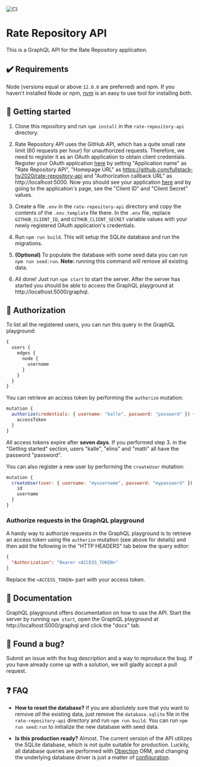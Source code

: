 ![CI](https://github.com/fullstack-hy2020/rate-repository-api/workflows/CI/badge.svg)

# Rate Repository API

This is a GraphQL API for the Rate Repository application.

## ✔️ Requirements

Node (versions equal or above `12.0.0` are preferred) and npm. If you haven't installed Node or npm, [nvm](https://github.com/nvm-sh/nvm) is an easy to use tool for installing both.

## 🚀 Getting started

1. Clone this repository and run `npm install` in the `rate-repository-api` directory.

2. Rate Repository API uses the GitHub API, which has a quite small rate limit (60 requests per hour) for unauthorized requests. Therefore, we need to register it as an OAuth application to obtain client credentials. Register your OAuth application [here](https://github.com/settings/applications/new) by setting "Application name" as "Rate Repository API", "Homepage URL" as https://github.com/fullstack-hy2020/rate-repository-api and "Authorization callback URL" as http://localhost:5000. Now you should see your application [here](https://github.com/settings/developers) and by going to the application's page, see the "Client ID" and "Client Secret" values.

3. Create a file `.env` in the `rate-repository-api` directory and copy the contents of the `.env.template` file there. In the `.env` file, replace `GITHUB_CLIENT_ID`, and `GITHUB_CLIENT_SECRET` variable values with your newly registered OAuth application's credentials.

4. Run `npm run build`. This will setup the SQLite database and run the migrations.

5. **(Optional)** To populate the database with some seed data you can run `npm run seed:run`. **Note:** running this command will remove all existing data.

6. All done! Just run `npm start` to start the server. After the server has started you should be able to access the GraphQL playground at http://localhost:5000/graphql.

## 🔑 Authorization

To list all the registered users, you can run this query in the GraphQL playground:

```javascript
{
  users {
    edges {
      node {
        username
      }
    }
  }
}
```

You can retrieve an access token by performing the `authorize` mutation:

```javascript
mutation {
  authorize(credentials: { username: "kalle", password: "password" }) {
    accessToken
  }
}
```

All access tokens expire after **seven days**. If you performed step 3. in the "Getting started" section, users "kalle", "elina" and "matti" all have the password "password".

You can also register a new user by performing the `createUser` mutation:

```javascript
mutation {
  createUser(user: { username: "myusername", password: "mypassword" }) {
    id
    username
  }
}
```

### Authorize requests in the GraphQL playground

A handy way to authorize requests in the GraphQL playground is to retrieve an access token using the `authorize` mutation (see above for details) and then add the following in the "HTTP HEADERS" tab below the query editor:

```json
{
  "Authorization": "Bearer <ACCESS_TOKEN>"
}
```

Replace the `<ACCESS_TOKEN>` part with your access token.

## 📖 Documentation

GraphQL playground offers documentation on how to use the API. Start the server by running `npm start`, open the GraphQL playground at http://localhost:5000/graphql and click the "docs" tab.

## 🐛 Found a bug?

Submit an issue with the bug description and a way to reproduce the bug. If you have already come up with a solution, we will gladly accept a pull request.

## ❓ FAQ

- **How to reset the database?** If you are absolutely sure that you want to remove _all_ the existing data, just remove the `database.sqlite` file in the `rate-repository-api` directory and run `npm run build`. You can run `npm run seed:run` to initialize the new database with seed data.

- **Is this production ready?** Almost. The current version of the API utilizes the SQLite database, which is not quite suitable for production. Luckily, all database queries are performed with [Objection](https://vincit.github.io/objection.js/) ORM, and changing the underlying database driver is just a matter of [configuration](http://knexjs.org/#Installation-client).
